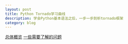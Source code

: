 ```yaml
---
layout: post
title: Python Tornado学习曲线
description: 学会Python基本语法之后，一步一步剖析tornado框架
category: blog
---
```


[总体概览](https://app.yinxiang.com/shard/s33/sh/f656a335-8c81-4510-93bb-ee8807a3e60b/12a4de10a2ffbc7ee960b2235ae95928)
[一些需要了解的问题](https://app.yinxiang.com/shard/s33/sh/04c251f8-dd6b-46f6-ac05-50161425e3d6/d494e10659b40cab427b99ccff6d6cca)
